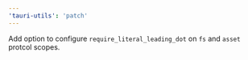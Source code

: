 ```yaml
---
'tauri-utils': 'patch'
---
```


Add option to configure `require_literal_leading_dot` on `fs` and `asset` protcol scopes.
